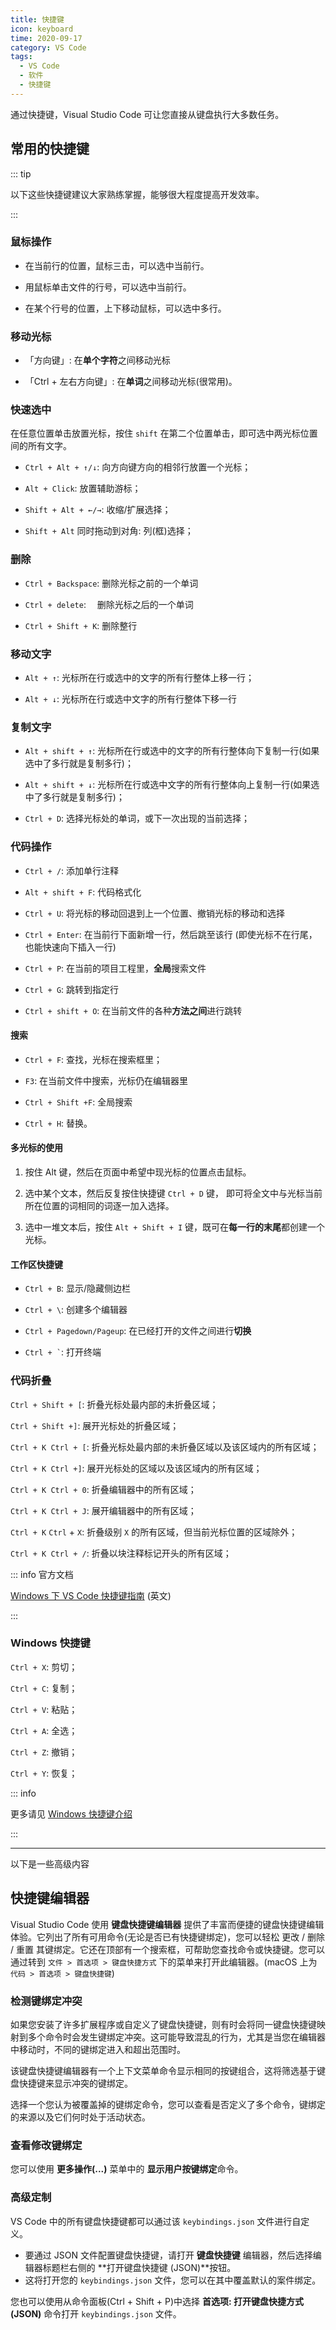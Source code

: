 ```yaml
---
title: 快捷键
icon: keyboard
time: 2020-09-17
category: VS Code
tags:
  - VS Code
  - 软件
  - 快捷键
---
```


通过快捷键，Visual Studio Code 可让您直接从键盘执行大多数任务。

## 常用的快捷键

::: tip

以下这些快捷键建议大家熟练掌握，能够很大程度提高开发效率。

:::

### 鼠标操作

- 在当前行的位置，鼠标三击，可以选中当前行。

- 用鼠标单击文件的行号，可以选中当前行。

- 在某个行号的位置，上下移动鼠标，可以选中多行。

### 移动光标

- 「方向键」: 在**单个字符**之间移动光标

- 「Ctrl + 左右方向键」: 在**单词**之间移动光标(很常用)。

### 快速选中

在任意位置单击放置光标，按住 `shift` 在第二个位置单击，即可选中两光标位置间的所有文字。

- `Ctrl + Alt + ↑/↓`: 向方向键方向的相邻行放置一个光标；

- `Alt + Click`: 放置辅助游标；

- `Shift + Alt + ←/→`: 收缩/扩展选择；

- `Shift + Alt` 同时拖动到对角: 列(框)选择；

### 删除

- `Ctrl + Backspace`: 删除光标之前的一个单词

- `Ctrl + delete`: 　删除光标之后的一个单词

- `Ctrl + Shift + K`: 删除整行

### 移动文字

- `Alt + ↑`: 光标所在行或选中的文字的所有行整体上移一行；

- `Alt + ↓`: 光标所在行或选中文字的所有行整体下移一行

### 复制文字

- `Alt + shift + ↑`: 光标所在行或选中的文字的所有行整体向下复制一行(如果选中了多行就是复制多行)；

- `Alt + shift + ↓`: 光标所在行或选中文字的所有行整体向上复制一行(如果选中了多行就是复制多行)；

- `Ctrl + D`: 选择光标处的单词，或下一次出现的当前选择；

### 代码操作

- `Ctrl + /`: 添加单行注释

- `Alt + shift + F`: 代码格式化

- `Ctrl + U`: 将光标的移动回退到上一个位置、撤销光标的移动和选择

- `Ctrl + Enter`: 在当前行下面新增一行，然后跳至该行 (即使光标不在行尾，也能快速向下插入一行)

- `Ctrl + P`: 在当前的项目工程里，**全局**搜索文件

- `Ctrl + G`: 跳转到指定行

- `Ctrl + shift + O`: 在当前文件的各种**方法之间**进行跳转

#### 搜索

- `Ctrl + F`: 查找，光标在搜索框里；

- `F3`: 在当前文件中搜索，光标仍在编辑器里

- `Ctrl + Shift +F`: 全局搜索

- `Ctrl + H`: 替换。

#### 多光标的使用

1. 按住 Alt 键，然后在页面中希望中现光标的位置点击鼠标。

1. 选中某个文本，然后反复按住快捷键 `Ctrl + D` 键， 即可将全文中与光标当前所在位置的词相同的词逐一加入选择。

1. 选中一堆文本后，按住 `Alt + Shift + I` 键，既可在**每一行的末尾**都创建一个光标。

#### 工作区快捷键

- `Ctrl + B`: 显示/隐藏侧边栏

- `Ctrl + \`: 创建多个编辑器

- `Ctrl + Pagedown/Pageup`: 在已经打开的文件之间进行**切换**

- `` Ctrl + ` ``: 打开终端

### 代码折叠

`Ctrl + Shift + [`: 折叠光标处最内部的未折叠区域；

`Ctrl + Shift +]`: 展开光标处的折叠区域；

`Ctrl + K Ctrl + [`: 折叠光标处最内部的未折叠区域以及该区域内的所有区域；

`Ctrl + K Ctrl +]`: 展开光标处的区域以及该区域内的所有区域；

`Ctrl + K Ctrl + 0`: 折叠编辑器中的所有区域；

`Ctrl + K Ctrl + J`: 展开编辑器中的所有区域；

`Ctrl + K` `Ctrl` + `X`: 折叠级别 `X` 的所有区域，但当前光标位置的区域除外；

`Ctrl + K Ctrl + /`: 折叠以块注释标记开头的所有区域；

::: info 官方文档

[Windows 下 VS Code 快捷键指南](./assets/vscodeKeyboardShortcutsWindows.pdf) (英文)

:::

### Windows 快捷键

`Ctrl + X`: 剪切；

`Ctrl + C`: 复制；

`Ctrl + V`: 粘贴；

`Ctrl + A`: 全选；

`Ctrl + Z`: 撤销；

`Ctrl + Y`: 恢复；

::: info

更多请见 [Windows 快捷键介绍](../../code/windows/shortcut-key.md)

:::

---

以下是一些高级内容

## 快捷键编辑器

Visual Studio Code 使用 **键盘快捷键编辑器** 提供了丰富而便捷的键盘快捷键编辑体验。它列出了所有可用命令(无论是否已有快捷键绑定)，您可以轻松 更改 / 删除 / 重置 其键绑定。它还在顶部有一个搜索框，可帮助您查找命令或快捷键。您可以通过转到 `文件 > 首选项 > 键盘快捷方式` 下的菜单来打开此编辑器。(macOS 上为 `代码 > 首选项 > 键盘快捷键`)

### 检测键绑定冲突

如果您安装了许多扩展程序或自定义了键盘快捷键，则有时会将同一键盘快捷键映射到多个命令时会发生键绑定冲突。这可能导致混乱的行为，尤其是当您在编辑器中移动时，不同的键绑定进入和超出范围时。

该键盘快捷键编辑器有一个上下文菜单命令显示相同的按键组合，这将筛选基于键盘快捷键来显示冲突的键绑定。

选择一个您认为被覆盖掉的键绑定命令，您可以查看是否定义了多个命令，键绑定的来源以及它们何时处于活动状态。

### 查看修改键绑定

您可以使用 **更多操作(...)** 菜单中的 **显示用户按键绑定**命令。

### 高级定制

VS Code 中的所有键盘快捷键都可以通过该 `keybindings.json` 文件进行自定义。

- 要通过 JSON 文件配置键盘快捷键，请打开 **键盘快捷键** 编辑器，然后选择编辑器标题栏右侧的 **打开键盘快捷键 (JSON)**按钮。
- 这将打开您的 `keybindings.json` 文件，您可以在其中覆盖默认的案件绑定。

您也可以使用从命令面板(Ctrl + Shift + P)中选择 **首选项: 打开键盘快捷方式 (JSON)** 命令打开 `keybindings.json` 文件。

